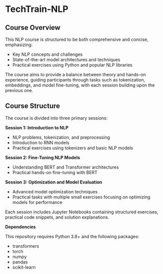 # TechTrain-NLP

## Course Overview

This NLP course is structured to be both comprehensive and concise, emphasizing:
- Key NLP concepts and challenges
- State-of-the-art model architectures and techniques
- Practical exercises using Python and popular NLP libraries

The course aims to provide a balance between theory and hands-on experience, guiding participants through tasks such as tokenization, embeddings, and model fine-tuning, with each session building upon the previous one.

## Course Structure

The course is divided into three primary sessions:

**Session 1: Introduction to NLP**
 * NLP problems, tokenization, and preprocessing
 * Introduction to RNN models
 * Practical exercises using tokenizers and basic NLP models
 
**Session 2: Fine-Tuning NLP Models**
* Understanding BERT and Transformer architectures
* Practical hands-on fine-tuning with BERT

**Session 3: Optimization and Model Evaluation**
* Advanced model optimization techniques
* Practical tasks with multiple small exercises focusing on optimizing models for performance

Each session includes Jupyter Notebooks containing structured exercises, practical code snippets, and solution explanations.

**Dependencies**

This repository requires Python 3.8+ and the following packages:
* transformers
* torch
* numpy
* pandas
* scikit-learn

